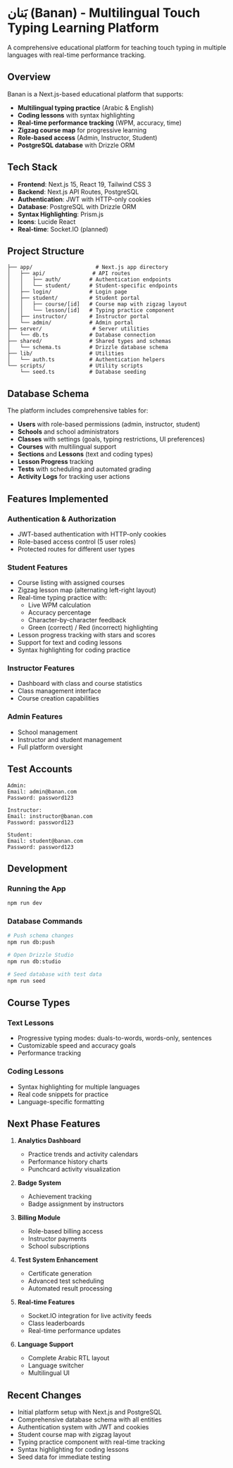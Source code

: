 # بَنان (Banan) - Multilingual Touch Typing Learning Platform

A comprehensive educational platform for teaching touch typing in multiple languages with real-time performance tracking.

## Overview

Banan is a Next.js-based educational platform that supports:
- **Multilingual typing practice** (Arabic & English)
- **Coding lessons** with syntax highlighting
- **Real-time performance tracking** (WPM, accuracy, time)
- **Zigzag course map** for progressive learning
- **Role-based access** (Admin, Instructor, Student)
- **PostgreSQL database** with Drizzle ORM

## Tech Stack

- **Frontend**: Next.js 15, React 19, Tailwind CSS 3
- **Backend**: Next.js API Routes, PostgreSQL
- **Authentication**: JWT with HTTP-only cookies
- **Database**: PostgreSQL with Drizzle ORM
- **Syntax Highlighting**: Prism.js
- **Icons**: Lucide React
- **Real-time**: Socket.IO (planned)

## Project Structure

```
├── app/                    # Next.js app directory
│   ├── api/               # API routes
│   │   ├── auth/         # Authentication endpoints
│   │   └── student/      # Student-specific endpoints
│   ├── login/            # Login page
│   ├── student/          # Student portal
│   │   ├── course/[id]   # Course map with zigzag layout
│   │   └── lesson/[id]   # Typing practice component
│   ├── instructor/       # Instructor portal
│   └── admin/            # Admin portal
├── server/                # Server utilities
│   └── db.ts             # Database connection
├── shared/               # Shared types and schemas
│   └── schema.ts         # Drizzle database schema
├── lib/                  # Utilities
│   └── auth.ts           # Authentication helpers
└── scripts/              # Utility scripts
    └── seed.ts           # Database seeding

```

## Database Schema

The platform includes comprehensive tables for:
- **Users** with role-based permissions (admin, instructor, student)
- **Schools** and school administrators
- **Classes** with settings (goals, typing restrictions, UI preferences)
- **Courses** with multilingual support
- **Sections** and **Lessons** (text and coding types)
- **Lesson Progress** tracking
- **Tests** with scheduling and automated grading
- **Activity Logs** for tracking user actions

## Features Implemented

### Authentication & Authorization
- JWT-based authentication with HTTP-only cookies
- Role-based access control (5 user roles)
- Protected routes for different user types

### Student Features
- Course listing with assigned courses
- Zigzag lesson map (alternating left-right layout)
- Real-time typing practice with:
  - Live WPM calculation
  - Accuracy percentage
  - Character-by-character feedback
  - Green (correct) / Red (incorrect) highlighting
- Lesson progress tracking with stars and scores
- Support for text and coding lessons
- Syntax highlighting for coding practice

### Instructor Features
- Dashboard with class and course statistics
- Class management interface
- Course creation capabilities

### Admin Features
- School management
- Instructor and student management
- Full platform oversight

## Test Accounts

```
Admin:
Email: admin@banan.com
Password: password123

Instructor:
Email: instructor@banan.com
Password: password123

Student:
Email: student@banan.com
Password: password123
```

## Development

### Running the App
```bash
npm run dev
```

### Database Commands
```bash
# Push schema changes
npm run db:push

# Open Drizzle Studio
npm run db:studio

# Seed database with test data
npm run seed
```

## Course Types

### Text Lessons
- Progressive typing modes: duals-to-words, words-only, sentences
- Customizable speed and accuracy goals
- Performance tracking

### Coding Lessons
- Syntax highlighting for multiple languages
- Real code snippets for practice
- Language-specific formatting

## Next Phase Features

1. **Analytics Dashboard**
   - Practice trends and activity calendars
   - Performance history charts
   - Punchcard activity visualization

2. **Badge System**
   - Achievement tracking
   - Badge assignment by instructors

3. **Billing Module**
   - Role-based billing access
   - Instructor payments
   - School subscriptions

4. **Test System Enhancement**
   - Certificate generation
   - Advanced test scheduling
   - Automated result processing

5. **Real-time Features**
   - Socket.IO integration for live activity feeds
   - Class leaderboards
   - Real-time performance updates

6. **Language Support**
   - Complete Arabic RTL layout
   - Language switcher
   - Multilingual UI

## Recent Changes

- Initial platform setup with Next.js and PostgreSQL
- Comprehensive database schema with all entities
- Authentication system with JWT and cookies
- Student course map with zigzag layout
- Typing practice component with real-time tracking
- Syntax highlighting for coding lessons
- Seed data for immediate testing
